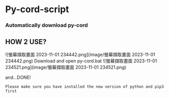 # Py-cord-script
### Automatically download py-cord

## HOW 2 USE?

![螢幕擷取畫面 2023-11-01 234442.png](image/螢幕擷取畫面 2023-11-01 234442.png)
Download and open py-cord.bat
![螢幕擷取畫面 2023-11-01 234521.png](image/螢幕擷取畫面 2023-11-01 234521.png)

and...DONE!

```
Please make sure you have installed the new version of python and pip3 first
```
